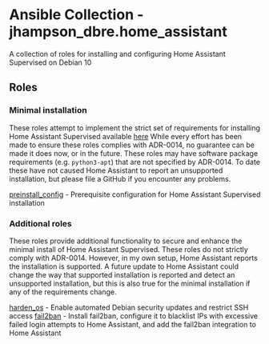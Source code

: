 # Ansible Collection - jhampson_dbre.home_assistant

A collection of roles for installing and configuring Home Assistant Supervised on Debian 10

## Roles

### Minimal installation

These roles attempt to implement the strict set of requirements for installing Home Assistant Supervised available [here](https://github.com/home-assistant/architecture/blob/6da4482d171f2ef04de9320d313526653b5818b4/adr/0014-home-assistant-supervised.md)
While every effort has been made to ensure these roles complies with ADR-0014, no guarantee can be made it does now, or in the future. These roles may have software package requirements (e.g. `python3-apt`) that are not specified by ADR-0014. To date these have not caused Home Assistant to report an unsupported installation, but please file a GitHub if you encounter any problems.

[preinstall_config](https://github.com/jhampson-dbre/home_assistant/blob/main/roles/preinstall_config/README.md) - Prerequisite configuration for Home Assistant Supervised installation

### Additional roles

These roles provide additional functionality to secure and enhance the minimal install of Home Assistant Supervised. These roles do not strictly comply with ADR-0014. However, in my own setup, Home Assistant reports the installation is supported. A future update to Home Assistant could change the way that supported installation is reported and detect an unsupported installation, but this is also true for the minimal installation if any of the requirements change.

[harden_os](https://github.com/jhampson-dbre/home_assistant/blob/main/roles/harden_os/README.md) - Enable automated Debian security updates and restrict SSH access
[fail2ban](https://github.com/jhampson-dbre/home_assistant/blob/main/roles/fail2ban/README.md) - Install fail2ban, configure it to blacklist IPs with excessive failed login attempts to Home Assistant, and add the fail2ban integration to Home Assistant